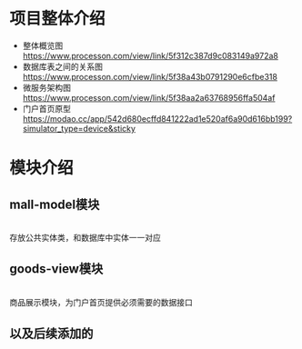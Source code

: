 项目整体介绍
===
- 整体概览图
https://www.processon.com/view/link/5f312c387d9c083149a972a8
- 数据库表之间的关系图
https://www.processon.com/view/link/5f38a43b0791290e6cfbe318
- 微服务架构图
https://www.processon.com/view/link/5f38aa2a63768956ffa504af
- 门户首页原型
https://modao.cc/app/542d680ecffd841222ad1e520af6a90d616bb199?simulator_type=device&sticky

模块介绍
===

mall-model模块
---
<br>存放公共实体类，和数据库中实体一一对应
   
goods-view模块
---
<br> 商品展示模块，为门户首页提供必须需要的数据接口

以及后续添加的
---